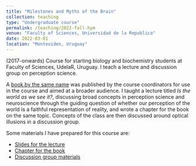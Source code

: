 ```yaml
---
title: "Milestones and Myths of the Brain"
collection: teaching
type: "Undergraduate course"
permalink: /teaching/2022-fall-hym
venue: "Faculty of Sciences, Universidad de la Republica"
date: 2022-03-01
location: "Montevideo, Uruguay"
---
```


(2017-onwards) Course for starting biology and biochemistry students
at Faculty of Sciences, UdelaR, Uruguay.
I teach a lecture and discussion group on perception science.

A [book by the same name](https://pmb.parlamento.gub.uy/pmb/opac_css/index.php?lvl=notice_display&id=102927)
was published by the course coordinators for use in the course
and aimed at a broader audience. I taught a lecture titled
*Is the world as we see it?*, discussing broad concepts in
perception science and neuroscience through the guiding
question of whether our perception of the world is a
faithful representation of reality, and wrote a chapter
for the book on the same topic. Concepts of the class
are then discussed around optical illusions in a
discussion group.

Some materials I have prepared for this course are:
  * [Slides for the lecture](/files/teaching/hym/vision_hym.pdf)
  * [Chapter for the book](/files/teaching/hym/capitulo_hym_dh.pdf)
  * [Discussion group materials](/files/teaching/hym/discusion_hym.pdf)

